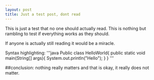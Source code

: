 ```yaml
---
layout: post
title: Just a test post, dont read
---
```

This is just a test that no one should actually read. This is nothing but rambling to test if everything works as they should.

If anyone is actually still reading it would be a miracle.

Syntax highlighting:
'''java
Public class HelloWorld{
    public static void main(String[] args){
        System.out.println("Hello");
    }
}
'''

##conclusion:
nothing really matters and that is okay, it really does not matter.
